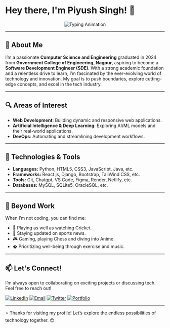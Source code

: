 

<!--
**45Piyush/45Piyush** is a ✨ _special_ ✨ repository because its `README.md` (this file) appears on your GitHub profile.

Here are some ideas to get you started:

- 🔭 I’m currently working on ...
- 🌱 I’m currently learning ...
- 👯 I’m looking to collaborate on ...
- 🤔 I’m looking for help with ...
- 💬 Ask me about ...
- 📫 How to reach me: ...
- 😄 Pronouns: ...
- ⚡ Fun fact: ...
-->

# Hey there, I'm Piyush Singh! 👋

<div align="center">
  <img src="https://readme-typing-svg.demolab.com?font=Fira+Code&pause=1000&color=00FF00&width=435&lines=PASSIONATE+CSE+GRADUATE;ASPIRING+SOFTWARE+DEVELOPER;FULLSTACK+DEVELOPER+%7C+AI/ML+%7C+DEVOPS+ENTHUSIAST;Let's+build+something+awesome!" alt="Typing Animation" />
</div>

---

## 🚀 About Me
I’m a passionate **Computer Science and Engineering** graduated in 2024 from **Government College of Engineering, Nagpur**, aspiring to become a **Software Development Engineer (SDE)**. With a strong academic foundation and a relentless drive to learn, I’m fascinated by the ever-evolving world of technology and innovation. My goal is to push boundaries, explore cutting-edge concepts, and excel in the tech industry.

---

## 🔍 Areas of Interest
- **Web Development**: Building dynamic and responsive web applications.
- **Artificial Intelligence & Deep Learning**: Exploring AI/ML models and their real-world applications.
- **DevOps**: Automating and streamlining development workflows.

---
<!--
## 💻 Technical Skills

### Programming Languages
![Python](https://img.shields.io/badge/Python-3776AB?style=for-the-badge&logo=python&logoColor=white)
![Java](https://img.shields.io/badge/Java-ED8B00?style=for-the-badge&logo=openjdk&logoColor=white)

### Web Development
![HTML5](https://img.shields.io/badge/HTML5-E34F26?style=for-the-badge&logo=html5&logoColor=white)
![CSS3](https://img.shields.io/badge/CSS3-1572B6?style=for-the-badge&logo=css3&logoColor=white)
![JavaScript](https://img.shields.io/badge/JavaScript-F7DF1E?style=for-the-badge&logo=javascript&logoColor=black)
![React](https://img.shields.io/badge/React-20232A?style=for-the-badge&logo=react&logoColor=61DAFB)
![Bootstrap](https://img.shields.io/badge/Bootstrap-563D7C?style=for-the-badge&logo=bootstrap&logoColor=white)

### Backend Development
![Django](https://img.shields.io/badge/Django-092E20?style=for-the-badge&logo=django&logoColor=white)
![Django REST Framework](https://img.shields.io/badge/Django_REST-FF1709?style=for-the-badge&logo=django&logoColor=white)

### Databases
![MySQL](https://img.shields.io/badge/MySQL-005C84?style=for-the-badge&logo=mysql&logoColor=white)
![SQLite](https://img.shields.io/badge/SQLite-07405E?style=for-the-badge&logo=sqlite&logoColor=white)

### Data Science Libraries
![NumPy](https://img.shields.io/badge/Numpy-013243?style=for-the-badge&logo=numpy&logoColor=white)
![Pandas](https://img.shields.io/badge/Pandas-150458?style=for-the-badge&logo=pandas&logoColor=white)
![Matplotlib](https://img.shields.io/badge/Matplotlib-11557C?style=for-the-badge&logo=matplotlib&logoColor=white)
![TensorFlow](https://img.shields.io/badge/TensorFlow-FF6F00?style=for-the-badge&logo=tensorflow&logoColor=white)

### Core Concepts
![Data Structures](https://img.shields.io/badge/Data_Structures-FFA500?style=for-the-badge&logo=datastructures&logoColor=white)
![OOPS](https://img.shields.io/badge/OOPS-FF4500?style=for-the-badge&logo=oops&logoColor=white)
![DBMS](https://img.shields.io/badge/DBMS-000080?style=for-the-badge&logo=dbms&logoColor=white)
![Cryptography](https://img.shields.io/badge/Cryptography-000000?style=for-the-badge&logo=cryptography&logoColor=white)
-->
## 🔧 Technologies & Tools
- **Languages:** Python,  HTML5,  CSS3,  JavaScript,  Java,  etc.
- **Frameworks:** React.js,  Django,  Bootstrap,  TailWind CSS,  etc.
- **Tools:** Git,  Chatgpt,  VS Code,  Figma,  Render,  Netlify,  etc.
- **Databases:** MySQL,  SQLite5,  OracleSQL, etc.

---

## 🌱 Beyond Work
When I’m not coding, you can find me:
- 🏏 Playing as well as watching Cricket.
- 📰 Staying updated on sports news.
- 🎮 Gaming, playing Chess and diving into Anime.
- � Prioritizing well-being through exercise and music.

---

## 📫 Let's Connect!
I’m always open to collaborating on exciting projects or discussing tech. Feel free to reach out!

[![LinkedIn](https://img.shields.io/badge/LinkedIn-0077B5?style=for-the-badge&logo=linkedin&logoColor=white)](https://linkedin.com/in/piyush45singh)
[![Email](https://img.shields.io/badge/Email-D14836?style=for-the-badge&logo=gmail&logoColor=white)](mailto:singh45piyush@gmail.com)
[![Twitter](https://img.shields.io/badge/Twitter-1DA1F2?style=for-the-badge&logo=twitter&logoColor=white)](https://x.com/piyush45singh)
[![Portfolio](https://img.shields.io/badge/Portfolio-4285F4?style=for-the-badge&logo=google-chrome&logoColor=white)](https://piyush45singh.netlify.app/)

---
<!--
<div align="center">
  <img src="https://github-readme-stats.vercel.app/api?username=45piyush&show_icons=true&theme=radical" alt="GitHub Stats" />
  <br />
  <img src="https://github-readme-stats.vercel.app/api/top-langs/?username=45piyush&layout=compact&theme=radical" alt="Top Languages" />
</div>

---
-->

⭐️ Thanks for visiting my profile! Let’s explore the endless possibilities of technology together. 😊

